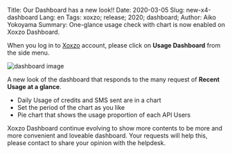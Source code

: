 Title: Our Dashboard has a new look!!
Date: 2020-03-05
Slug: new-x4-dashboard
Lang: en
Tags: xoxzo; release; 2020; dashboard;
Author: Aiko Yokoyama
Summary: One-glance usage check with chart is now enabled on Xoxzo Dashboard.

When you log in to [Xoxzo](https://www.xoxzo.com/en/) account, please click on **Usage Dashboard** from the side menu.

![dashboard image](/images/dashboard-en.jpg)

A new look of the dashboard that responds to the many request of **Recent Usage at a glance**.

- Daily Usage of credits and SMS sent are in a chart
- Set the period of the chart as you like
- Pie chart that shows the usage proportion of each API Users

Xoxzo Dashboard continue evolving to show more contents to be more and more convenient and loveable dashboard.
Your requests will help this, please contact to share your opinion with the helpdesk.

